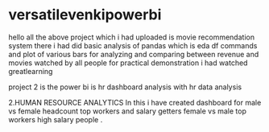 # versatilevenkipowerbi
hello all the above project which i had uploaded is movie recommendation system 
there i had did basic analysis of pandas which is eda
df commands and plot of various bars for analyzing 
and comparing between revenue and movies watched by all people 
for practical demonstration i had watched greatlearning 



project 2 is the power bi is hr dashboard analysis with hr data analysis 





2.HUMAN RESOURCE ANALYTICS 
In this i have created dashboard for male vs female headcount
top workers and salary getters 
female vs male top workers 
high salary people .
